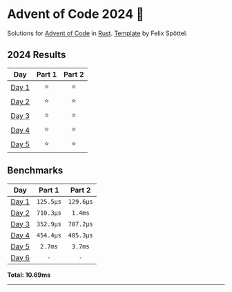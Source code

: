 # Advent of Code 2024 🎄

Solutions for [Advent of Code](https://adventofcode.com/)
in [Rust](https://www.rust-lang.org/). [Template](https://github.com/fspoettel/advent-of-code-rust) by Felix
Spöttel.

<!--- advent_readme_stars table --->
## 2024 Results

| Day | Part 1 | Part 2 |
| :---: | :---: | :---: |
| [Day 1](https://adventofcode.com/2024/day/1) | ⭐ | ⭐ |
| [Day 2](https://adventofcode.com/2024/day/2) | ⭐ | ⭐ |
| [Day 3](https://adventofcode.com/2024/day/3) | ⭐ | ⭐ |
| [Day 4](https://adventofcode.com/2024/day/4) | ⭐ | ⭐ |
| [Day 5](https://adventofcode.com/2024/day/5) | ⭐ | ⭐ |
<!--- advent_readme_stars table --->

<!--- benchmarking table --->
## Benchmarks

| Day | Part 1 | Part 2 |
| :---: | :---: | :---:  |
| [Day 1](./src/bin/01.rs) | `125.5µs` | `129.6µs` |
| [Day 2](./src/bin/02.rs) | `710.3µs` | `1.4ms` |
| [Day 3](./src/bin/03.rs) | `352.9µs` | `707.2µs` |
| [Day 4](./src/bin/04.rs) | `454.4µs` | `405.3µs` |
| [Day 5](./src/bin/05.rs) | `2.7ms` | `3.7ms` |
| [Day 6](./src/bin/06.rs) | `-` | `-` |

**Total: 10.69ms**
<!--- benchmarking table --->

---

